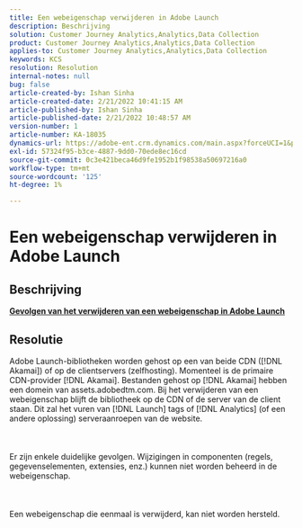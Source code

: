 ```yaml
---
title: Een webeigenschap verwijderen in Adobe Launch
description: Beschrijving
solution: Customer Journey Analytics,Analytics,Data Collection
product: Customer Journey Analytics,Analytics,Data Collection
applies-to: Customer Journey Analytics,Analytics,Data Collection
keywords: KCS
resolution: Resolution
internal-notes: null
bug: false
article-created-by: Ishan Sinha
article-created-date: 2/21/2022 10:41:15 AM
article-published-by: Ishan Sinha
article-published-date: 2/21/2022 10:48:57 AM
version-number: 1
article-number: KA-18035
dynamics-url: https://adobe-ent.crm.dynamics.com/main.aspx?forceUCI=1&pagetype=entityrecord&etn=knowledgearticle&id=8668adc9-0293-ec11-b400-000d3a58fa8c
exl-id: 57324f95-b3ce-4887-9dd0-70ede8ec16cd
source-git-commit: 0c3e421beca46d9fe1952b1f98538a50697216a0
workflow-type: tm+mt
source-wordcount: '125'
ht-degree: 1%

---
```


# Een webeigenschap verwijderen in Adobe Launch

## Beschrijving

<u><b>Gevolgen van het verwijderen van een webeigenschap in Adobe Launch</b></u>

## Resolutie

Adobe Launch-bibliotheken worden gehost op een van beide CDN ([!DNL Akamai]) of op de clientservers (zelfhosting). Momenteel is de primaire CDN-provider [!DNL Akamai]. Bestanden gehost op [!DNL Akamai] hebben een domein van assets.adobedtm.com. Bij het verwijderen van een webeigenschap blijft de bibliotheek op de CDN of de server van de client staan. Dit zal het vuren van [!DNL Launch] tags of [!DNL Analytics] (of een andere oplossing) serveraanroepen van de website.<br><br> <br><br>Er zijn enkele duidelijke gevolgen. Wijzigingen in componenten (regels, gegevenselementen, extensies, enz.) kunnen niet worden beheerd in de webeigenschap.<br><br> <br><br>Een webeigenschap die eenmaal is verwijderd, kan niet worden hersteld.
